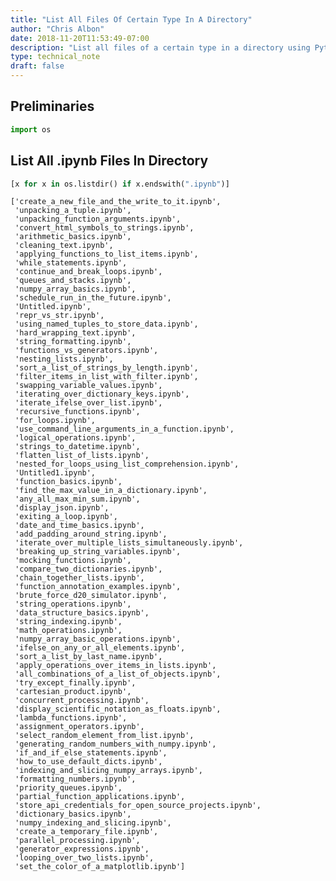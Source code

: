 ```yaml
---
title: "List All Files Of Certain Type In A Directory"
author: "Chris Albon"
date: 2018-11-20T11:53:49-07:00
description: "List all files of a certain type in a directory using Python"
type: technical_note
draft: false
---
```

## Preliminaries


```python
import os
```

## List All .ipynb Files In Directory


```python
[x for x in os.listdir() if x.endswith(".ipynb")]
```




    ['create_a_new_file_and_the_write_to_it.ipynb',
     'unpacking_a_tuple.ipynb',
     'unpacking_function_arguments.ipynb',
     'convert_html_symbols_to_strings.ipynb',
     'arithmetic_basics.ipynb',
     'cleaning_text.ipynb',
     'applying_functions_to_list_items.ipynb',
     'while_statements.ipynb',
     'continue_and_break_loops.ipynb',
     'queues_and_stacks.ipynb',
     'numpy_array_basics.ipynb',
     'schedule_run_in_the_future.ipynb',
     'Untitled.ipynb',
     'repr_vs_str.ipynb',
     'using_named_tuples_to_store_data.ipynb',
     'hard_wrapping_text.ipynb',
     'string_formatting.ipynb',
     'functions_vs_generators.ipynb',
     'nesting_lists.ipynb',
     'sort_a_list_of_strings_by_length.ipynb',
     'filter_items_in_list_with_filter.ipynb',
     'swapping_variable_values.ipynb',
     'iterating_over_dictionary_keys.ipynb',
     'iterate_ifelse_over_list.ipynb',
     'recursive_functions.ipynb',
     'for_loops.ipynb',
     'use_command_line_arguments_in_a_function.ipynb',
     'logical_operations.ipynb',
     'strings_to_datetime.ipynb',
     'flatten_list_of_lists.ipynb',
     'nested_for_loops_using_list_comprehension.ipynb',
     'Untitled1.ipynb',
     'function_basics.ipynb',
     'find_the_max_value_in_a_dictionary.ipynb',
     'any_all_max_min_sum.ipynb',
     'display_json.ipynb',
     'exiting_a_loop.ipynb',
     'date_and_time_basics.ipynb',
     'add_padding_around_string.ipynb',
     'iterate_over_multiple_lists_simultaneously.ipynb',
     'breaking_up_string_variables.ipynb',
     'mocking_functions.ipynb',
     'compare_two_dictionaries.ipynb',
     'chain_together_lists.ipynb',
     'function_annotation_examples.ipynb',
     'brute_force_d20_simulator.ipynb',
     'string_operations.ipynb',
     'data_structure_basics.ipynb',
     'string_indexing.ipynb',
     'math_operations.ipynb',
     'numpy_array_basic_operations.ipynb',
     'ifelse_on_any_or_all_elements.ipynb',
     'sort_a_list_by_last_name.ipynb',
     'apply_operations_over_items_in_lists.ipynb',
     'all_combinations_of_a_list_of_objects.ipynb',
     'try_except_finally.ipynb',
     'cartesian_product.ipynb',
     'concurrent_processing.ipynb',
     'display_scientific_notation_as_floats.ipynb',
     'lambda_functions.ipynb',
     'assignment_operators.ipynb',
     'select_random_element_from_list.ipynb',
     'generating_random_numbers_with_numpy.ipynb',
     'if_and_if_else_statements.ipynb',
     'how_to_use_default_dicts.ipynb',
     'indexing_and_slicing_numpy_arrays.ipynb',
     'formatting_numbers.ipynb',
     'priority_queues.ipynb',
     'partial_function_applications.ipynb',
     'store_api_credentials_for_open_source_projects.ipynb',
     'dictionary_basics.ipynb',
     'numpy_indexing_and_slicing.ipynb',
     'create_a_temporary_file.ipynb',
     'parallel_processing.ipynb',
     'generator_expressions.ipynb',
     'looping_over_two_lists.ipynb',
     'set_the_color_of_a_matplotlib.ipynb']


